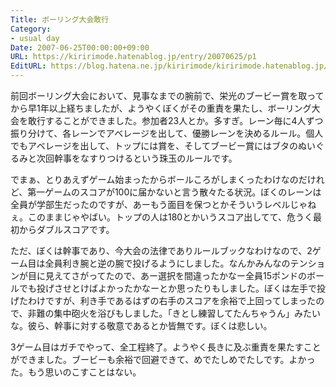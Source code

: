 ```yaml
---
Title: ボーリング大会敢行
Category:
- usual day
Date: 2007-06-25T00:00:00+09:00
URL: https://kiririmode.hatenablog.jp/entry/20070625/p1
EditURL: https://blog.hatena.ne.jp/kiririmode/kiririmode.hatenablog.jp/atom/entry/8454420450078217197
---
```



前回ボーリング大会において、見事なまでの腕前で、栄光のブービー賞を取ってから早1年以上経ちましたが、ようやくぼくがその重責を果たし、ボーリング大会を敢行することができました。参加者23人とか。多すぎ。レーン毎に4人ずつ振り分けて、各レーンでアベレージを出して、優勝レーンを決めるルール。個人でもアベレージを出して、トップには賞を、そしてブービー賞にはブタのぬいぐるみと次回幹事をなすりつけるという珠玉のルールです。


でまぁ、とりあえずゲーム始まったからボールころがしまくったわけなのだけれど、第一ゲームのスコアが100に届かないと言う散々たる状況。ぼくのレーンは全員が学部生だったのですが、あーもう面目を保つとかそういうレベルじゃねぇ。このままじゃやばい。トップの人は180とかいうスコア出してて、危うく最初からダブルスコアです。


ただ、ぼくは幹事であり、今大会の法律でありルールブックなわけなので、2ゲーム目は全員利き腕と逆の腕で投げるようにしました。なんかみんなのテンションが目に見えてさがってたので、あー選択を間違ったかなー全員15ポンドのボールでも投げさせとけばよかったかなーとか思ったりもしました。ぼくは左手で投げたわけですが、利き手であるはずの右手のスコアを余裕で上回ってしまったので、非難の集中砲火を浴びもしました。「きとし練習してたんちゃうん」みたいな。彼ら、幹事に対する敬意であるとか皆無です。ぼくは悲しい。


3ゲーム目はガチでやって、全工程終了。ようやく長きに及ぶ重責を果たすことができました。ブービーも余裕で回避できて、めでたしめでたしです。よかった。もう思いのこすことはない。
